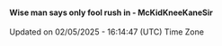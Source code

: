 #### Wise man says only fool rush in - McKidKneeKaneSir
Updated on 02/05/2025 - 16:14:47 (UTC) Time Zone
